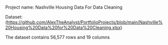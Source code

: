 Project name: Nashville Housing Data For Data Cleaning
 
Dataset: (https://github.com/AlexTheAnalyst/PortfolioProjects/blob/main/Nashville%20Housing%20Data%20for%20Data%20Cleaning.xlsx)

The dataset contains 56,577 rows and 19 columns
